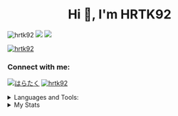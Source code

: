 <h1 align="center">Hi 👋, I'm HRTK92</h1>
<p align="left"> <img src="https://komarev.com/ghpvc/?username=hrtk92&label=Profile%20views&color=0e75b6&style=flat" alt="hrtk92" /> <img src="https://img.shields.io/badge/discord-%E3%81%AF%E3%82%89%E3%81%9F%E3%81%8F%233270-blue?style=flat-square&logo=discord"> <img src="https://img.shields.io/badge/Spotify-%E3%81%AF%E3%82%89%E3%81%9F%E3%81%8F-green?style=flat-square&logo=spotify">
</p>

<p align="left"> <a href="https://github.com/ryo-ma/github-profile-trophy"><img src="https://github-profile-trophy.vercel.app/?username=hrtk92" alt="hrtk92" /></a> </p>

<h3 align="left">Connect with me:</h3>
<p align="left">
<a href="https://stackoverflow.com/users/はらたく" target="blank"><img align="center" src="https://raw.githubusercontent.com/rahuldkjain/github-profile-readme-generator/neutral-icons/src/images/icons/Social/stack-overflow.svg" alt="はらたく" height="30" width="40" /></a>
<a href="https://codesandbox.com/hrtk92" target="blank"><img align="center" src="https://cdn.jsdelivr.net/npm/simple-icons@3.0.1/icons/codesandbox.svg" alt="hrtk92" height="30" width="40" /></a>
</p>

<details><summary>Languages and Tools:</h3></summary><div>
<p align="left"> <a href="https://getbootstrap.com" target="_blank"> <img src="https://raw.githubusercontent.com/devicons/devicon/master/icons/bootstrap/bootstrap-plain-wordmark.svg" alt="bootstrap" width="40" height="40"/> </a> <a href="https://www.w3schools.com/css/" target="_blank"> <img src="https://raw.githubusercontent.com/devicons/devicon/master/icons/css3/css3-original-wordmark.svg" alt="css3" width="40" height="40"/> </a> <a href="https://www.djangoproject.com/" target="_blank"> <img src="https://raw.githubusercontent.com/devicons/devicon/master/icons/django/django-original.svg" alt="django" width="40" height="40"/> </a> <a href="https://heroku.com" target="_blank"> <img src="https://www.vectorlogo.zone/logos/heroku/heroku-icon.svg" alt="heroku" width="40" height="40"/> </a> <a href="https://www.w3.org/html/" target="_blank"> <img src="https://raw.githubusercontent.com/devicons/devicon/master/icons/html5/html5-original-wordmark.svg" alt="html5" width="40" height="40"/> </a> <a href="https://developer.mozilla.org/en-US/docs/Web/JavaScript" target="_blank"> <img src="https://raw.githubusercontent.com/devicons/devicon/master/icons/javascript/javascript-original.svg" alt="javascript" width="40" height="40"/> </a> <a href="https://kotlinlang.org" target="_blank"> <img src="https://www.vectorlogo.zone/logos/kotlinlang/kotlinlang-icon.svg" alt="kotlin" width="40" height="40"/> </a> <a href="https://www.python.org" target="_blank"> <img src="https://raw.githubusercontent.com/devicons/devicon/master/icons/python/python-original.svg" alt="python" width="40" height="40"/> </a> </p>
</div></details>

<details><summary>My Stats</summary><div>
<p><img align="left" src="https://github-readme-stats.vercel.app/api/top-langs?username=hrtk92&show_icons=true&theme=dark&locale=en&layout=compact" alt="hrtk92" /></p>

<p>&nbsp;<img align="center" src="https://github-readme-stats.vercel.app/api?username=hrtk92&show_icons=true&theme=tokyonight&locale=en" alt="hrtk92" /></p>

<p><img align="center" src="https://github-readme-streak-stats.herokuapp.com/?user=hrtk92&theme=dark" alt="hrtk92" /></p>
</div></details>
